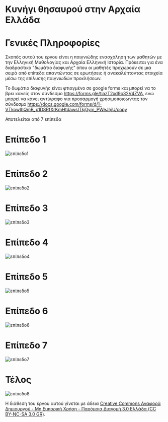 # Κυνήγι θησαυρού στην Αρχαία Ελλάδα

# Γενικές Πληροφορίες
Σκοπός αυτού του έργου είναι η παιγνιώδης ενασχόληση των μαθητών με την Ελληνική Μυθολογίας και Αρχαία Ελληνική Ιστορία. Πρόκειται για ένα διαδραστικό "δωμάτιο διαφυγής" όπου οι μαθητές προχωρούν σε μια σειρά από επίπεδα απαντώντας σε ερωτήσεις ή ανακαλύπτοντας στοιχεία μέσω της επίλυσης παιγνιωδών προκλήσεων.

Το δωμάτιο διαφυγής είναι φτιαγμένο σε google forms και μπορεί να το βρει κανείς στον σύνδεσμο https://forms.gle/tiazT2xd9o32V4ZVA, ενώ μπορεί να κάνει αντίγραφο για προσαρμογή χρησιμοποιοωντας τον σύνδεσμο https://docs.google.com/forms/d/1-VTkowIhQmB_p1D8RfXrKmHtdawsITkj0ym_PWeJhjU/copy

Αποτελείται από 7 επίπεδα 

# Επίπεδο 1

![επίπεδο1](images/01.png)

# Επίπεδο 2

![επίπεδο2](images/02.png)

# Επίπεδο 3

![επίπεδο3](images/03.png)

# Επίπεδο 4

![επίπεδο4](images/04.png)

# Επίπεδο 5

![επίπεδο5](images/05.png)

# Επίπεδο 6

![επίπεδο6](images/06.png)

# Επίπεδο 7

![επίπεδο7](images/07.png)

# Τέλος

![επίπεδο8](images/08.png)


Η διάθεση του έργου αυτού γίνεται με άδεια
[Creative Commons Αναφορά Δημιουργού - Μη Εμπορική Χρήση - Παρόμοια Διανομή 3.0 Ελλάδα (CC BY-NC-SA 3.0 GR)][cc-by-nc-sa].

[cc-by-nc-sa]: https://creativecommons.org/licenses/by-nc-sa/3.0/deed.el

